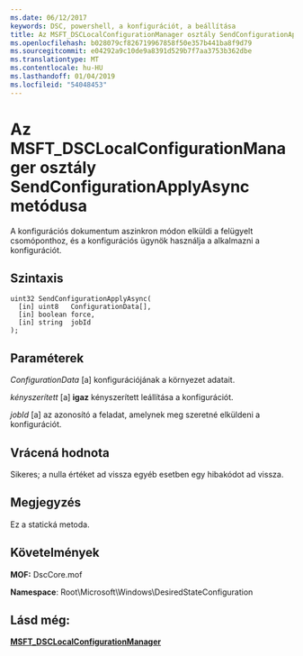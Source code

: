 ```yaml
---
ms.date: 06/12/2017
keywords: DSC, powershell, a konfigurációt, a beállítása
title: Az MSFT_DSCLocalConfigurationManager osztály SendConfigurationApplyAsync metódusa
ms.openlocfilehash: b028079cf826719967858f50e357b441ba8f9d79
ms.sourcegitcommit: e04292a9c10de9a8391d529b7f7aa3753b362dbe
ms.translationtype: MT
ms.contentlocale: hu-HU
ms.lasthandoff: 01/04/2019
ms.locfileid: "54048453"
---
```

# <a name="sendconfigurationapplyasync-method-of-the-msftdsclocalconfigurationmanager-class"></a>Az MSFT_DSCLocalConfigurationManager osztály SendConfigurationApplyAsync metódusa

A konfigurációs dokumentum aszinkron módon elküldi a felügyelt csomóponthoz, és a konfigurációs ügynök használja a alkalmazni a konfigurációt.

## <a name="syntax"></a>Szintaxis

```mof
uint32 SendConfigurationApplyAsync(
  [in] uint8   ConfigurationData[],
  [in] boolean force,
  [in] string  jobId
);
```

## <a name="parameters"></a>Paraméterek

*ConfigurationData* \[a\] konfigurációjának a környezet adatait.

*kényszerített* \[a\] **igaz** kényszerített leállítása a konfigurációt.

*jobId* \[a\] az azonosító a feladat, amelynek meg szeretné elküldeni a konfigurációt.

## <a name="return-value"></a>Vrácená hodnota

Sikeres; a nulla értéket ad vissza egyéb esetben egy hibakódot ad vissza.

## <a name="remarks"></a>Megjegyzés

Ez a statická metoda.

## <a name="requirements"></a>Követelmények

**MOF:** DscCore.mof

**Namespace**: Root\Microsoft\Windows\DesiredStateConfiguration

## <a name="see-also"></a>Lásd még:

[**MSFT_DSCLocalConfigurationManager**](msft-dsclocalconfigurationmanager.md)